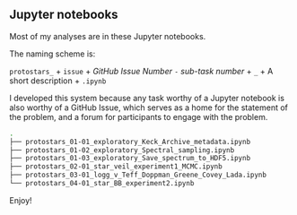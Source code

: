 ## Jupyter notebooks

Most of my analyses are in these Jupyter notebooks.

The naming scheme is:

`protostars_` + `issue` + *GitHub Issue Number* `-` *sub-task number* + `_` + A short description + `.ipynb`

I developed this system because any task worthy of a Jupyter notebook is also worthy of a GitHub Issue, which serves as a home for the statement of the problem, and a forum for participants to engage with the problem.


```bash
.
├── protostars_01-01_exploratory_Keck_Archive_metadata.ipynb
├── protostars_01-02_exploratory_Spectral_sampling.ipynb
├── protostars_01-03_exploratory_Save_spectrum_to_HDF5.ipynb
├── protostars_02-01_star_veil_experiment1_MCMC.ipynb
├── protostars_03-01_logg_v_Teff_Doppman_Greene_Covey_Lada.ipynb
└── protostars_04-01_star_BB_experiment2.ipynb
```

Enjoy!

